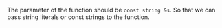 The parameter of the function should be `const string &s`. So that we can pass string literals or const strings to the function.
